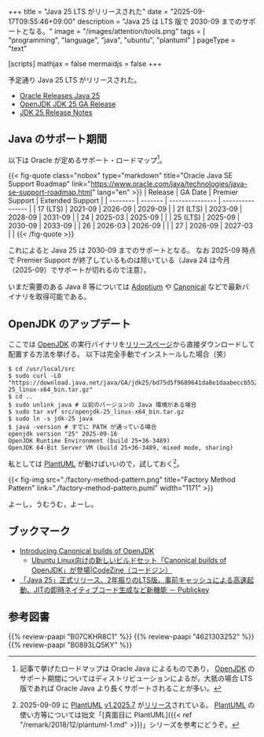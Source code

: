 +++
title = "Java 25 LTS がリリースされた"
date =  "2025-09-17T09:55:46+09:00"
description = "Java 25 は LTS 版で 2030-09 までのサポートとなる。"
image = "/images/attention/tools.png"
tags  = [ "programming", "language", "java", "ubuntu", "plantuml" ]
pageType = "text"

[scripts]
  mathjax = false
  mermaidjs = false
+++

予定通り Java 25 LTS がリリースされた。

- [Oracle Releases Java 25](https://www.oracle.com/news/announcement/oracle-releases-java-25-2025-09-16/)
- [OpenJDK JDK 25 GA Release](https://jdk.java.net/25/)
- [JDK 25 Release Notes](https://jdk.java.net/25/release-notes)

## Java のサポート期間

以下は Oracle が定めるサポート・ロードマップ[^roadmap]。

[^roadmap]: 記事で挙げたロードマップは Oracle Java によるものであり， [OpenJDK] のサポート期間についてはディストリビューションによるが，大抵の場合 LTS 版であれば Oracle Java より長くサポートされることが多い。

{{< fig-quote class="nobox" type="markdown" title="Oracle Java SE Support Roadmap" link="https://www.oracle.com/java/technologies/java-se-support-roadmap.html" lang="en" >}}
| Release  | GA Date | Premier Support | Extended Support |
| -------- | ------- | --------------- | ---------------- |
| 17 (LTS) | 2021-09 | 2026-09         | 2029-09          |
| 21 (LTS) | 2023-09 | 2028-09         | 2031-09          |
| 24       | 2025-03 | 2025-09         |                  |
| 25 (LTS) | 2025-09 | 2030-09         | 2033-09          |
| 26       | 2026-03 | 2026-09         |                  |
| 27       | 2026-09 | 2027-03         |                  |
{{< /fig-quote >}}

これによると Java 25 は 2030-09 までのサポートとなる。
なお 2025-09 時点で Premier Support が終了しているものは除いている（Java 24 は今月（2025-09）でサポートが切れるので注意）。

いまだ需要のある Java 8 等については [Adoptium](https://adoptium.net/) や [Canonical](https://ubuntu.com/toolchains/java) などで最新バイナリを取得可能である。

## OpenJDK のアップデート

ここでは [OpenJDK] の実行バイナリを[リリースページ](https://jdk.java.net/25/)から直接ダウンロードして配置する方法を挙げる。
以下は完全手動でインストールした場合（笑）

```text
$ cd /usr/local/src
$ sudo curl -LO "https://download.java.net/java/GA/jdk25/bd75d5f9689641da8e1daabeccb5528b/36/GPL/openjdk-25_linux-x64_bin.tar.gz"
$ cd ..
$ sudo unlink java # 以前のバージョンの Java 環境がある場合
$ sudo tar xvf src/openjdk-25_linux-x64_bin.tar.gz
$ sudo ln -s jdk-25 java
$ java -version # すでに PATH が通っている場合
openjdk version "25" 2025-09-16
OpenJDK Runtime Environment (build 25+36-3489)
OpenJDK 64-Bit Server VM (build 25+36-3489, mixed mode, sharing)
```

私としては [PlantUML] が動けばいいので，試しておく[^puml1]。

[^puml1]: 2025-09-09 に [PlantUML] [v1.2025.7](https://github.com/plantuml/plantuml/releases/tag/v1.2025.7) が[リリース](http://plantuml.com/changes)されている。 [PlantUML] の使い方等については拙文「[真面目に PlantUML]({{< ref "/remark/2018/12/plantuml-1.md" >}})」シリーズを参考にどうぞ。

{{< fig-img src="./factory-method-pattern.png" title="Factory Method Pattern" link="./factory-method-pattern.puml" width="1171" >}}

よーし，うむうむ，よーし。

## ブックマーク

- [Introducing Canonical builds of OpenJDK](https://canonical.com/blog/introducing-canonical-builds-of-openjdk)
  - [Ubuntu Linux向けの新しいビルドセット「⁠Canonical builds of OpenJDK」が登場|CodeZine（コードジン）](https://codezine.jp/news/detail/21857)
- [「Java 25」正式リリース、2年振りのLTS版。事前キャッシュによる高速起動、JITの即時ネイティブコード生成など新機能 － Publickey](https://www.publickey1.jp/blog/25/java_252ltsjit.html)

[OpenJDK]: http://openjdk.java.net/
[AdoptOpenJDK]: https://adoptopenjdk.net/ "AdoptOpenJDK - Open source, prebuilt OpenJDK binaries"
[Ubuntu]: https://www.ubuntu.com/ "The leading operating system for PCs, IoT devices, servers and the cloud | Ubuntu"
[PlantUML]: http://plantuml.com/ "Open-source tool that uses simple textual descriptions to draw UML diagrams."

## 参考図書

{{% review-paapi "B07CKHR8C1" %}} <!-- Spring Data JPAプログラミング入門 -->
{{% review-paapi "4621303252" %}} <!-- Effective Java 第3版 -->
{{% review-paapi "B0893LQ5KY" %}} <!-- Spring Boot 2 入門 -->
